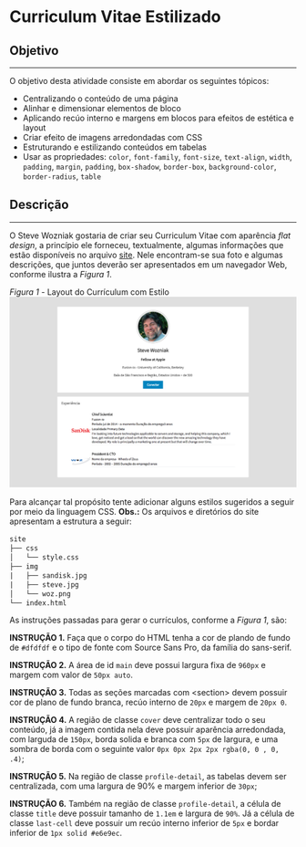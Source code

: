 # Curriculum Vitae Estilizado

## Objetivo

* * *

O objetivo desta atividade consiste em abordar os seguintes tópicos:

- Centralizando o conteúdo de uma página
- Alinhar e dimensionar elementos de bloco
- Aplicando recúo interno e margens em blocos para efeitos de estética e layout
- Criar efeito de imagens arredondadas com CSS
- Estruturando e estilizando conteúdos em tabelas
- Usar as propriedades: `color`, `font-family`, `font-size`, `text-align`, `width`, `padding`, `margin`, `padding`, `box-shadow`, `border-box`, `background-color`, `border-radius`, `table`

## Descrição

* * *

O Steve Wozniak gostaria de criar seu Curriculum Vitae com aparência *flat design*, a princípio ele forneceu, textualmente, algumas informações que estão disponíveis no arquivo [site](site.zip). Nele encontram-se sua foto e algumas descrições, que juntos deverão ser apresentados em um navegador Web, conforme ilustra a *Figura 1*.

*Figura 1* - Layout do Currículum com Estilo
![Layout Curriculum](layout.png)

Para alcançar tal propósito tente adicionar alguns estilos sugeridos a seguir por meio da linguagem CSS. **Obs.:** Os arquivos e diretórios do site apresentam a estrutura a seguir:

```
site
├── css
│   └── style.css
├── img
|   ├── sandisk.jpg
|   ├── steve.jpg
│   └── woz.png
└── index.html
```

As instruções passadas para gerar o currículos, conforme a *Figura 1*, são:

**INSTRUÇÃO 1.** Faça que o corpo do HTML tenha a cor de plando de fundo de `#dfdfdf` e o tipo de fonte com Source Sans Pro, da família do sans-serif.

**INSTRUÇÃO 2.** A área de id `main` deve possui largura fixa de `960px` e margem com valor de `50px auto`.

**INSTRUÇÃO 3.** Todas as seções marcadas com &lt;section> devem possuir cor de plano de fundo branca, recúo interno de `20px` e margem de `20px 0`.

**INSTRUÇÃO 4.** A região de classe `cover` deve centralizar todo o seu conteúdo, já a imagem contida nela deve possuir aparência arredondada, com larguda de `150px`, borda solida e branca com `5px` de largura, e uma sombra de borda com o seguinte valor `0px 0px 2px 2px rgba(0, 0 , 0, .4)`;  

**INSTRUÇÃO 5.** Na região de classe `profile-detail`, as tabelas devem ser centralizada, com uma largura de 90% e margem inferior de `30px`;

**INSTRUÇÃO 6.** Também na região de classe `profile-detail`, a célula de classe `title` deve possuir tamanho de `1.1em` e largura de `90%`. Já a célula de classe `last-cell` deve possuir um recúo interno inferior de `5px` e bordar inferior de `1px solid #e6e9ec`.
